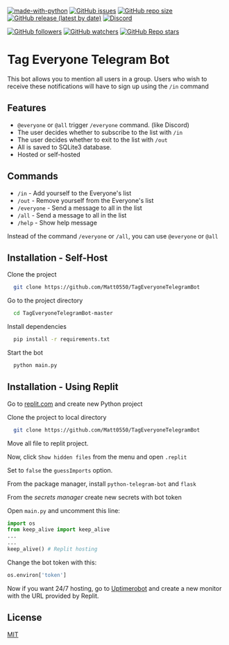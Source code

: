 [![made-with-python](https://img.shields.io/badge/Made%20with-Python-1f425f.svg)](https://www.python.org/)
[![GitHub issues](https://img.shields.io/github/issues/Matt0550/TagEveryoneTelegramBot)](https://github.com/Matt0550/TagEveryoneTelegramBot/issues)
[![GitHub repo size](https://img.shields.io/github/repo-size/Matt0550/TagEveryoneTelegramBot)](https://github.com/Matt0550/TagEveryoneTelegramBot/)
[![GitHub release (latest by date)](https://img.shields.io/github/downloads/Matt0550/TagEveryoneTelegramBot/total)](https://github.com/Matt0550/TagEveryoneTelegramBot/releases)
[![Discord](https://img.shields.io/discord/828990499507404820)](https://discord.gg/5WrVyQKWAr)

[![GitHub followers](https://img.shields.io/github/followers/Matt0550?style=social)](https://github.com/Matt0550?tab=followers)
[![GitHub watchers](https://img.shields.io/github/watchers/Matt0550/TagEveryoneTelegramBot?style=social)](https://github.com/Matt0550/TagEveryoneTelegramBot/watchers)
[![GitHub Repo stars](https://img.shields.io/github/stars/Matt0550/TagEveryoneTelegramBot?style=social)](https://github.com/Matt0550/TagEveryoneTelegramBot/stargazers)
# Tag Everyone Telegram Bot

This bot allows you to mention all users in a group. Users who wish to receive these notifications will have to sign up using the `/in` command
## Features

- `@everyone` or `@all` trigger `/everyone` command. (like Discord)
- The user decides whether to subscribe to the list with `/in`
- The user decides whether to exit to the list with `/out`
- All is saved to SQLite3 database.
- Hosted or self-hosted


## Commands
- `/in` - Add yourself to the Everyone's list
- `/out` - Remove yourself from the Everyone's list
- `/everyone` - Send a message to all in the list
- `/all` - Send a message to all in the list
- `/help` - Show help message

Instead of the command `/everyone` or `/all`, you can use `@everyone` or `@all`
## Installation - Self-Host

Clone the project

```bash
  git clone https://github.com/Matt0550/TagEveryoneTelegramBot
```

Go to the project directory

```bash
  cd TagEveryoneTelegramBot-master
```

Install dependencies

```bash
  pip install -r requirements.txt
```

Start the bot

```bash
  python main.py
```


## Installation - Using Replit

Go to [replit.com](https://replit.com) and create new Python project

Clone the project to local directory
```bash
  git clone https://github.com/Matt0550/TagEveryoneTelegramBot
```

Move all file to replit project.

Now, click `Show hidden files` from the menu and open `.replit`

Set to `false` the `guessImports` option.

From the package manager, install `python-telegram-bot` and `flask`

From the *secrets manager* create new secrets with bot token

Open `main.py` and uncomment this line:
```python
import os
from keep_alive import keep_alive
...
...
keep_alive() # Replit hosting
```

Change the bot token with this:
```python
os.environ['token']
```

Now if you want 24/7 hosting, go to [Uptimerobot](https://uptimerobot.com/) and create a new monitor with the URL provided by Replit.
## License

[MIT](https://choosealicense.com/licenses/mit/)